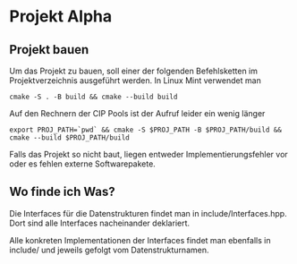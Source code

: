 # Projekt Alpha

## Projekt bauen
Um das Projekt zu bauen, soll einer der folgenden Befehlsketten im Projektverzeichnis ausgeführt werden.
In Linux Mint verwendet man
```
cmake -S . -B build && cmake --build build
```
Auf den Rechnern der CIP Pools ist der Aufruf leider ein wenig länger
```
export PROJ_PATH=`pwd` && cmake -S $PROJ_PATH -B $PROJ_PATH/build && cmake --build $PROJ_PATH/build
```
Falls das Projekt so nicht baut, liegen entweder Implementierungsfehler vor oder es fehlen externe Softwarepakete.


## Wo finde ich Was?
Die Interfaces für die Datenstrukturen findet man in include/Interfaces.hpp. Dort sind alle Interfaces nacheinander deklariert.

Alle konkreten Implementationen der Interfaces findet man ebenfalls in include/ und jeweils gefolgt vom Datenstrukturnamen.
